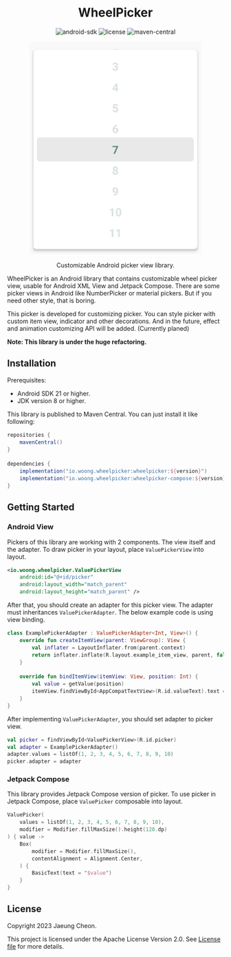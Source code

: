 <h1 align="center">WheelPicker</h1>

<p align="center">
    <img alt="android-sdk" src="https://img.shields.io/badge/android-21+-brightgreen?logo=android">
    <img alt="license" src="https://img.shields.io/badge/license-Apache%20License%202.0-blue">
    <img alt="maven-central" src="https://img.shields.io/maven-central/v/io.woong.wheelpicker/wheelpicker">
</p>
<p align="center">
    <img src="./screenshots/example.png" width="400">
</p>
<p align="center">Customizable Android picker view library.</p>

WheelPicker is an Android library that contains customizable wheel picker view, usable for Android XML
View and Jetpack Compose. There are some picker views in Android like NumberPicker or material pickers.
But if you need other style, that is boring.

This picker is developed for customizing picker. You can style picker with custom item view, indicator
and other decorations. And in the future, effect and animation customizing API will be added. (Currently planed)

**Note: This library is under the huge refactoring.**

## Installation

Prerequisites:
- Android SDK 21 or higher.
- JDK version 8 or higher.

This library is published to Maven Central. You can just install it like following:

```groovy
repositories {
    mavenCentral()
}

dependencies {
    implementation("io.woong.wheelpicker:wheelpicker:${version}")
    implementation("io.woong.wheelpicker:wheelpicker-compose:${version}")
}
```

## Getting Started

### Android View

Pickers of this library are working with 2 components. The view itself and the adapter.
To draw picker in your layout, place `ValuePickerView` into layout.

```xml
<io.woong.wheelpicker.ValuePickerView
    android:id="@+id/picker"
    android:layout_width="match_parent"
    android:layout_height="match_parent" />
```

After that, you should create an adapter for this picker view. The adapter must inheritances
`ValuePickerAdapter`. The below example code is using view binding.

```kotlin
class ExamplePickerAdapter : ValuePickerAdapter<Int, View>() {
    override fun createItemView(parent: ViewGroup): View {
        val inflater = LayoutInflater.from(parent.context)
        return inflater.inflate(R.layout.example_item_view, parent, false)
    }

    override fun bindItemView(itemView: View, position: Int) {
        val value = getValue(position)
        itemView.findViewById<AppCompatTextView>(R.id.valueText).text = value.toString()
    }
}
```

After implementing `ValuePickerAdapter`, you should set adapter to picker view.

```kotlin
val picker = findViewById<ValuePickerView>(R.id.picker)
val adapter = ExamplePickerAdapter()
adapter.values = listOf(1, 2, 3, 4, 5, 6, 7, 8, 9, 10)
picker.adapter = adapter
```

### Jetpack Compose

This library provides Jetpack Compose version of picker. To use picker in Jetpack Compose, place
`ValuePicker` composable into layout.

```kotlin
ValuePicker(
    values = listOf(1, 2, 3, 4, 5, 6, 7, 8, 9, 10),
    modifier = Modifier.fillMaxSize().height(120.dp)
) { value ->
    Box(
        modifier = Modifier.fillMaxSize(),
        contentAlignment = Alignment.Center,
    ) {
        BasicText(text = "$value")
    }
}
```

## License

Copyright 2023 Jaeung Cheon.

This project is licensed under the Apache License Version 2.0.
See [License file](./LICENSE.txt) for more details.
